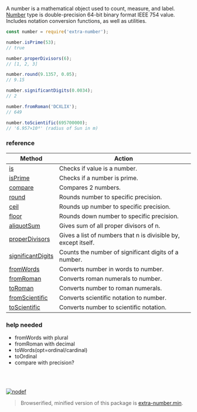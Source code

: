 A number is a mathematical object used to count, measure, and label.
[Number] type is double-precision 64-bit binary format IEEE 754 value.
Includes notation conversion functions, as well as utilities.

```javascript
const number = require('extra-number');

number.isPrime(53);
// true

number.properDivisors(6);
// [1, 2, 3]

number.round(9.1357, 0.05);
// 9.15

number.significantDigits(0.0034);
// 2

number.fromRoman('DCXLIX');
// 649

number.toScientific(695700000);
// '6.957×10⁸' (radius of Sun in m)
```

### reference

| Method                 | Action
|------------------------|-------
| [is]                   | Checks if value is a number.
| [isPrime]              | Checks if a number is prime.
| [compare]              | Compares 2 numbers.
| [round]                | Rounds number to specific precision.
| [ceil]                 | Rounds up number to specific precision.
| [floor]                | Rounds down number to specific precision.
| [aliquotSum]           | Gives sum of all proper divisors of n.
| [properDivisors]       | Gives a list of numbers that n is divisible by, except itself.
| [significantDigits]    | Counts the number of significant digits of a number.
| [fromWords]            | Converts number in words to number.
| [fromRoman]            | Converts roman numerals to number.
| [toRoman]              | Converts number to roman numerals.
| [fromScientific]       | Converts scientific notation to number.
| [toScientific]         | Converts number to scientific notation.

### help needed

- fromWords with plural
- fromRoman with decimal
- toWords(opt=ordinal/cardinal)
- toOrdinal
- compare with precision?

<br>
<br>

[![nodef](https://merferry.glitch.me/card/extra-number.svg)](https://nodef.github.io)

> Browserified, minified version of this package is [extra-number.min].

[is]: https://github.com/nodef/extra-number/wiki/is
[isPrime]: https://github.com/nodef/extra-number/wiki/isPrime
[compare]: https://github.com/nodef/extra-number/wiki/compare
[round]: https://github.com/nodef/extra-number/wiki/round
[ceil]: https://github.com/nodef/extra-number/wiki/ceil
[floor]: https://github.com/nodef/extra-number/wiki/floor
[aliquotSum]: https://github.com/nodef/extra-number/wiki/aliquotSum
[properDivisors]: https://github.com/nodef/extra-number/wiki/properDivisors
[significantDigits]: https://github.com/nodef/extra-number/wiki/significantDigits
[fromWords]: https://github.com/nodef/extra-number/wiki/fromWords
[fromRoman]: https://github.com/nodef/extra-number/wiki/fromRoman
[toRoman]: https://github.com/nodef/extra-number/wiki/toRoman
[fromScientific]: https://github.com/nodef/extra-number/wiki/fromScientific
[toScientific]: https://github.com/nodef/extra-number/wiki/toScientific
[Number]: https://developer.mozilla.org/en-US/docs/Web/JavaScript/Reference/Global_Objects/Number
[extra-number.min]: https://www.npmjs.com/package/extra-number.min
